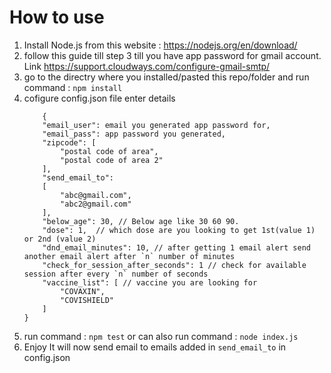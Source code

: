 # How to use
1. Install Node.js from this website : https://nodejs.org/en/download/
2. follow this guide till step 3 till you have app password for gmail account. Link https://support.cloudways.com/configure-gmail-smtp/
3. go to the directry where you installed/pasted this repo/folder and run command : `npm install`
4. cofigure config.json file 
enter details 
    ```
        {
        "email_user": email you generated app password for,
        "email_pass": app password you generated,
        "zipcode": [
            "postal code of area",
            "postal code of area 2"
        ],
        "send_email_to": 
        [
            "abc@gmail.com",  
            "abc2@gmail.com"
        ],
        "below_age": 30, // Below age like 30 60 90. 
        "dose": 1,  // which dose are you looking to get 1st(value 1) or 2nd (value 2)
        "dnd_email_minutes": 10, // after getting 1 email alert send another email alert after `n` number of minutes
        "check_for_session_after_seconds": 1 // check for available session after every `n` number of seconds
        "vaccine_list": [ // vaccine you are looking for
            "COVAXIN",
            "COVISHIELD"
        ]
    }
    ```
5. run command : `npm test` or can also run command : `node index.js`
6. Enjoy It will now send email to emails added in `send_email_to` in config.json 